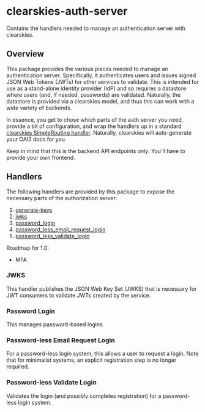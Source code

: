 # clearskies-auth-server

Contains the handlers needed to manage an authentication server with clearskies.

## Overview

This package provides the various pieces needed to manage an authentication server.  Specifically, it authenticates users and issues signed JSON Web Tokens (JWTs) for other services to validate.  This is intended for use as a stand-alone identity provider (IdP) and so requires a datastore where users (and, if needed, passwords) are validated.  Naturally, the datastore is provided via a clearskies model, and thus this can work with a wide variety of backends.

In essence, you get to chose which parts of the auth server you need, provide a bit of configuration, and wrap the handlers up in a standard [clearskies SimpleRouting handler](https://clearskies.info/docs/handlers/simple-routing.html).  Naturally, clearskies will auto-generate your OAI3 docs for you.

Keep in mind that this is the backend API endpoints _only_.  You'll have to provide your own frontend.

## Handlers

The following handlers are provided by this package to expose the necessary parts of the authorization server:

 1. [generate-keys](#generate-keys)
 2. [jwks](#jwks)
 3. [password_login](#password-login)
 4. [password_less_email_request_login](#password-less-email-request-login)
 5. [password_less_validate_login](#password-less-validate-login)

Roadmap for 1.0:

 * MFA

### JWKS

This handler publishes the JSON Web Key Set (JWKS) that is necessary for JWT consumers to validate JWTs created by the service.

### Password Login

This manages password-based logins.

### Password-less Email Request Login

For a password-less login system, this allows a user to request a login.  Note that for minimalist systems, an explicit registration step is no longer required.

### Password-less Validate Login

Validates the login (and possibly completes registration) for a password-less login system.

